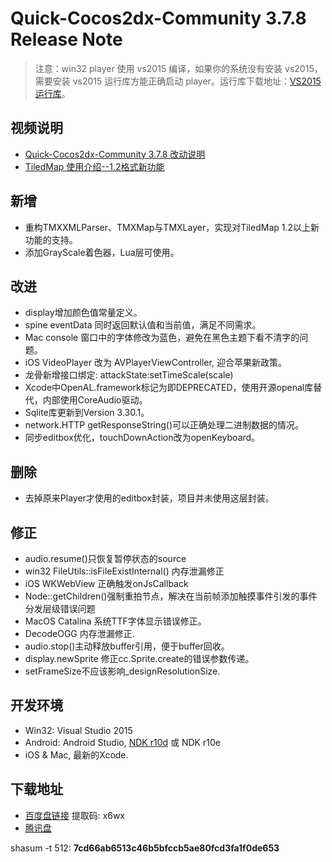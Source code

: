 # Quick-Cocos2dx-Community 3.7.8 Release Note

> 注意：win32 player 使用 vs2015 编译，如果你的系统没有安装 vs2015，需要安装 vs2015 运行库方能正确启动 player。运行库下载地址：[VS2015 运行库](https://pan.baidu.com/s/1mhW0OAG)。## 视频说明

* [Quick-Cocos2dx-Community 3.7.8 改动说明](https://www.bilibili.com/video/av80569406)
* [TiledMap 使用介绍--1.2格式新功能](https://www.bilibili.com/video/av81389004)

## 新增

* 重构TMXXMLParser、TMXMap与TMXLayer，实现对TiledMap 1.2以上新功能的支持。
* 添加GrayScale着色器，Lua层可使用。


<!--more-->


## 改进

* display增加颜色值常量定义。
* spine eventData 同时返回默认值和当前值，满足不同需求。
* Mac console 窗口中的字体修改为蓝色，避免在黑色主题下看不清字的问题。
* iOS VideoPlayer 改为 AVPlayerViewController, 迎合苹果新政策。
* 龙骨新增接口绑定: attackState:setTimeScale(scale)
* Xcode中OpenAL.framework标记为即DEPRECATED，使用开源openal库替代，内部使用CoreAudio驱动。
* Sqlite库更新到Version 3.30.1。
* network.HTTP getResponseString()可以正确处理二进制数据的情况。
* 同步editbox优化，touchDownAction改为openKeyboard。

## 删除

* 去掉原来Player才使用的editbox封装，项目并未使用这层封装。

## 修正

* audio.resume()只恢复暂停状态的source
* win32 FileUtils::isFileExistInternal() 内存泄漏修正
* iOS WKWebView 正确触发onJsCallback
* Node::getChildren()强制重拍节点，解决在当前帧添加触摸事件引发的事件分发层级错误问题
* MacOS Catalina 系统TTF字体显示错误修正。
* DecodeOGG 内存泄漏修正.
* audio.stop()主动释放buffer引用，便于buffer回收。
* display.newSprite 修正cc.Sprite.create的错误参数传递。
* setFrameSize不应该影响_designResolutionSize.

## 开发环境

* Win32: Visual Studio 2015
* Android: Android Studio, [NDK r10d](https://pan.baidu.com/s/1sjZMx6d) 或 NDK r10e
* iOS & Mac, 最新的Xcode.

## 下载地址

* [百度盘链接](https://pan.baidu.com/s/1S_ixBnhF_zsGmlo75umLdg) 提取码: x6wx
* [腾讯盘](https://share.weiyun.com/5E123Ft)

shasum -t 512: **7cd66ab6513c46b5bfccb5ae80fcd3fa1f0de653**